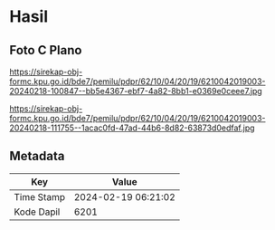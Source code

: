# Hasil

## Foto C Plano

https://sirekap-obj-formc.kpu.go.id/bde7/pemilu/pdpr/62/10/04/20/19/6210042019003-20240218-100847--bb5e4367-ebf7-4a82-8bb1-e0369e0ceee7.jpg

https://sirekap-obj-formc.kpu.go.id/bde7/pemilu/pdpr/62/10/04/20/19/6210042019003-20240218-111755--1acac0fd-47ad-44b6-8d82-63873d0edfaf.jpg


## Metadata

| Key        | Value               |
| ---------- | ------------------- |
| Time Stamp | 2024-02-19 06:21:02 |
| Kode Dapil | 6201                |




